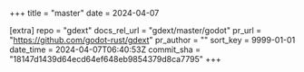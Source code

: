 +++
title = "master"
date = 2024-04-07

[extra]
repo = "gdext"
docs_rel_url = "gdext/master/godot"
pr_url = "https://github.com/godot-rust/gdext"
pr_author = ""
sort_key = 9999-01-01
date_time = 2024-04-07T06:40:53Z
commit_sha = "18147d1439d64ecd64ef648eb9854379d8ca7795"
+++


